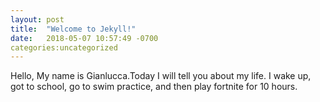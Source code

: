 ```yaml
---
layout: post
title:  "Welcome to Jekyll!"
date:   2018-05-07 10:57:49 -0700
categories:uncategorized
---
```

Hello, My name is Gianlucca.Today I will tell you about my life. I wake up, got to school, go to swim practice, and then play fortnite for 10 hours.
